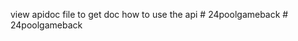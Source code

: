 view apidoc file to get doc how to use the api
#   2 4 p o o l g a m e b a c k  
 #   2 4 p o o l g a m e b a c k  
 